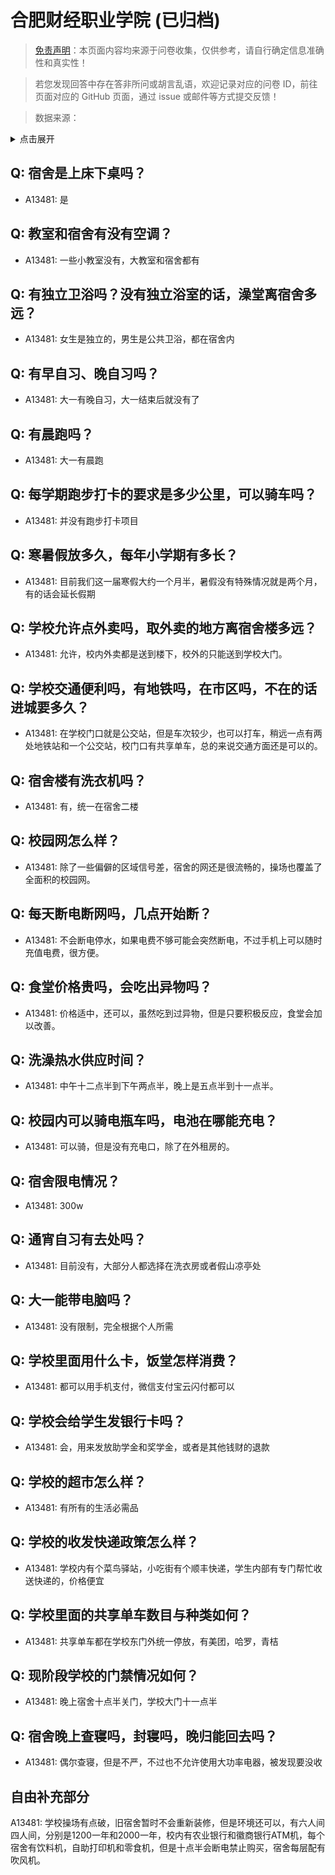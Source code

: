 # 合肥财经职业学院 (已归档)

> [免责声明](https://colleges.chat/#_3)：本页面内容均来源于问卷收集，仅供参考，请自行确定信息准确性和真实性！

> 若您发现回答中存在答非所问或胡言乱语，欢迎记录对应的问卷 ID，前往页面对应的 GitHub 页面，通过 issue 或邮件等方式提交反馈！

> 数据来源：

<details><summary>点击展开</summary>
<ul>
<li>A13481: 匿名 (2022 年 06 月)</li>
</ul>
</details>

## Q: 宿舍是上床下桌吗？

- A13481: 是

## Q: 教室和宿舍有没有空调？

- A13481: 一些小教室没有，大教室和宿舍都有

## Q: 有独立卫浴吗？没有独立浴室的话，澡堂离宿舍多远？

- A13481: 女生是独立的，男生是公共卫浴，都在宿舍内

## Q: 有早自习、晚自习吗？

- A13481: 大一有晚自习，大一结束后就没有了

## Q: 有晨跑吗？

- A13481: 大一有晨跑

## Q: 每学期跑步打卡的要求是多少公里，可以骑车吗？

- A13481: 并没有跑步打卡项目

## Q: 寒暑假放多久，每年小学期有多长？

- A13481: 目前我们这一届寒假大约一个月半，暑假没有特殊情况就是两个月，有的话会延长假期

## Q: 学校允许点外卖吗，取外卖的地方离宿舍楼多远？

- A13481: 允许，校内外卖都是送到楼下，校外的只能送到学校大门。

## Q: 学校交通便利吗，有地铁吗，在市区吗，不在的话进城要多久？

- A13481: 在学校门口就是公交站，但是车次较少，也可以打车，稍远一点有两处地铁站和一个公交站，校门口有共享单车，总的来说交通方面还是可以的。

## Q: 宿舍楼有洗衣机吗？

- A13481: 有，统一在宿舍二楼

## Q: 校园网怎么样？

- A13481: 除了一些偏僻的区域信号差，宿舍的网还是很流畅的，操场也覆盖了全面积的校园网。

## Q: 每天断电断网吗，几点开始断？

- A13481: 不会断电停水，如果电费不够可能会突然断电，不过手机上可以随时充值电费，很方便。

## Q: 食堂价格贵吗，会吃出异物吗？

- A13481: 价格适中，还可以，虽然吃到过异物，但是只要积极反应，食堂会加以改善。

## Q: 洗澡热水供应时间？

- A13481: 中午十二点半到下午两点半，晚上是五点半到十一点半。

## Q: 校园内可以骑电瓶车吗，电池在哪能充电？

- A13481: 可以骑，但是没有充电口，除了在外租房的。

## Q: 宿舍限电情况？

- A13481: 300w

## Q: 通宵自习有去处吗？

- A13481: 目前没有，大部分人都选择在洗衣房或者假山凉亭处

## Q: 大一能带电脑吗？

- A13481: 没有限制，完全根据个人所需

## Q: 学校里面用什么卡，饭堂怎样消费？

- A13481: 都可以用手机支付，微信支付宝云闪付都可以

## Q: 学校会给学生发银行卡吗？

- A13481: 会，用来发放助学金和奖学金，或者是其他钱财的退款

## Q: 学校的超市怎么样？

- A13481: 有所有的生活必需品

## Q: 学校的收发快递政策怎么样？

- A13481: 学校内有个菜鸟驿站，小吃街有个顺丰快递，学生内部有专门帮忙收送快递的，价格便宜

## Q: 学校里面的共享单车数目与种类如何？

- A13481: 共享单车都在学校东门外统一停放，有美团，哈罗，青桔

## Q: 现阶段学校的门禁情况如何？

- A13481: 晚上宿舍十点半关门，学校大门十一点半

## Q: 宿舍晚上查寝吗，封寝吗，晚归能回去吗？

- A13481: 偶尔查寝，但是不严，不过也不允许使用大功率电器，被发现要没收

## 自由补充部分

A13481: 学校操场有点破，旧宿舍暂时不会重新装修，但是环境还可以，有六人间四人间，分别是1200一年和2000一年，校内有农业银行和徽商银行ATM机，每个宿舍有饮料机，自助打印机和零食机，但是十点半会断电禁止购买，宿舍每层配有吹风机。
